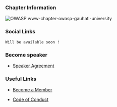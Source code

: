 ### Chapter Information
![OWASP www-chapter-owasp-gauhati-university](assets/images/OWASP_wbg.png
"OWASP Gauhati University Chapter")

### Social Links

`Will be available soon !`

### Become speaker

* [Speaker Agreement](https://owasp.org/www-policy/)


### Useful Links
* [Become a Member](https://www.owasp.org/index.php/Membership)

* [Code of Conduct](https://owasp.org/www-policy/)
